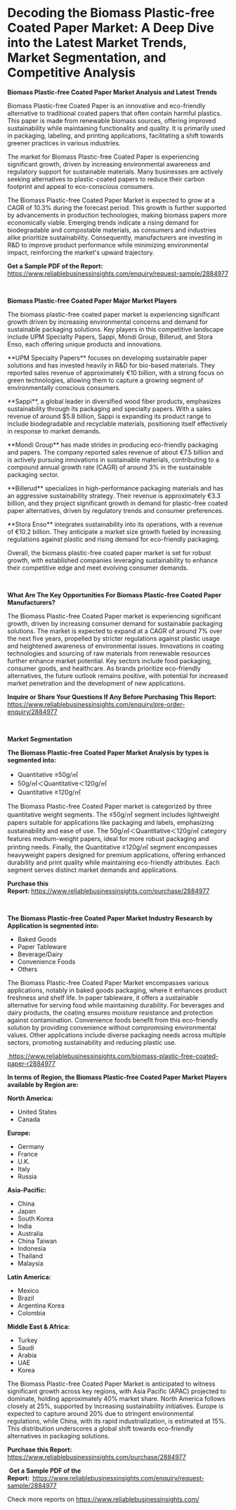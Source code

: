<p><h1>Decoding the Biomass Plastic-free Coated Paper Market: A Deep Dive into the Latest Market Trends, Market Segmentation, and Competitive Analysis</h1></p><p><strong>Biomass Plastic-free Coated Paper Market Analysis and Latest Trends</strong></p>
<p><p>Biomass Plastic-free Coated Paper is an innovative and eco-friendly alternative to traditional coated papers that often contain harmful plastics. This paper is made from renewable biomass sources, offering improved sustainability while maintaining functionality and quality. It is primarily used in packaging, labeling, and printing applications, facilitating a shift towards greener practices in various industries. </p><p>The market for Biomass Plastic-free Coated Paper is experiencing significant growth, driven by increasing environmental awareness and regulatory support for sustainable materials. Many businesses are actively seeking alternatives to plastic-coated papers to reduce their carbon footprint and appeal to eco-conscious consumers. </p><p>The Biomass Plastic-free Coated Paper Market is expected to grow at a CAGR of 10.3% during the forecast period. This growth is further supported by advancements in production technologies, making biomass papers more economically viable. Emerging trends indicate a rising demand for biodegradable and compostable materials, as consumers and industries alike prioritize sustainability. Consequently, manufacturers are investing in R&D to improve product performance while minimizing environmental impact, reinforcing the market's upward trajectory.</p></p>
<p><strong>Get a Sample PDF of the Report:&nbsp;</strong> <a href="https://www.reliablebusinessinsights.com/enquiry/request-sample/2884977?utm_campaign=2287&utm_medium=2&utm_source=Github&utm_content=ia&utm_term=13032025&utm_id=biomass-plastic-free-coated-paper">https://www.reliablebusinessinsights.com/enquiry/request-sample/2884977</a></p>
<p>&nbsp;</p>
<p><strong>Biomass Plastic-free Coated Paper Major Market Players</strong></p>
<p><p>The biomass plastic-free coated paper market is experiencing significant growth driven by increasing environmental concerns and demand for sustainable packaging solutions. Key players in this competitive landscape include UPM Specialty Papers, Sappi, Mondi Group, Billerud, and Stora Enso, each offering unique products and innovations.</p><p>**UPM Specialty Papers** focuses on developing sustainable paper solutions and has invested heavily in R&D for bio-based materials. They reported sales revenue of approximately €10 billion, with a strong focus on green technologies, allowing them to capture a growing segment of environmentally conscious consumers.</p><p>**Sappi**, a global leader in diversified wood fiber products, emphasizes sustainability through its packaging and specialty papers. With a sales revenue of around $5.8 billion, Sappi is expanding its product range to include biodegradable and recyclable materials, positioning itself effectively in response to market demands.</p><p>**Mondi Group** has made strides in producing eco-friendly packaging and papers. The company reported sales revenue of about €7.5 billion and is actively pursuing innovations in sustainable materials, contributing to a compound annual growth rate (CAGR) of around 3% in the sustainable packaging sector.</p><p>**Billerud** specializes in high-performance packaging materials and has an aggressive sustainability strategy. Their revenue is approximately €3.3 billion, and they project significant growth in demand for plastic-free coated paper alternatives, driven by regulatory trends and consumer preferences.</p><p>**Stora Enso** integrates sustainability into its operations, with a revenue of €10.2 billion. They anticipate a market size growth fueled by increasing regulations against plastic and rising demand for eco-friendly packaging.</p><p>Overall, the biomass plastic-free coated paper market is set for robust growth, with established companies leveraging sustainability to enhance their competitive edge and meet evolving consumer demands.</p></p>
<p>&nbsp;</p>
<p><strong>What Are The Key Opportunities For Biomass Plastic-free Coated Paper Manufacturers?</strong></p>
<p><p>The Biomass Plastic-free Coated Paper market is experiencing significant growth, driven by increasing consumer demand for sustainable packaging solutions. The market is expected to expand at a CAGR of around 7% over the next five years, propelled by stricter regulations against plastic usage and heightened awareness of environmental issues. Innovations in coating technologies and sourcing of raw materials from renewable resources further enhance market potential. Key sectors include food packaging, consumer goods, and healthcare. As brands prioritize eco-friendly alternatives, the future outlook remains positive, with potential for increased market penetration and the development of new applications.</p></p>
<p><strong>Inquire or Share Your Questions If Any Before Purchasing This Report:</strong> <a href="https://www.reliablebusinessinsights.com/enquiry/pre-order-enquiry/2884977?utm_campaign=2287&utm_medium=2&utm_source=Github&utm_content=ia&utm_term=13032025&utm_id=biomass-plastic-free-coated-paper">https://www.reliablebusinessinsights.com/enquiry/pre-order-enquiry/2884977</a></p>
<p>&nbsp;</p>
<p><strong>Market Segmentation</strong></p>
<p><strong>The Biomass Plastic-free Coated Paper Market Analysis by types is segmented into:</strong></p>
<p><ul><li>Quantitative ≤50g/㎡</li><li>50g/㎡＜Quantitative＜120g/㎡</li><li>Quantitative ≥120g/㎡</li></ul></p>
<p><p>The Biomass Plastic-free Coated Paper market is categorized by three quantitative weight segments. The ≤50g/㎡ segment includes lightweight papers suitable for applications like packaging and labels, emphasizing sustainability and ease of use. The 50g/㎡＜Quantitative＜120g/㎡ category features medium-weight papers, ideal for more robust packaging and printing needs. Finally, the Quantitative ≥120g/㎡ segment encompasses heavyweight papers designed for premium applications, offering enhanced durability and print quality while maintaining eco-friendly attributes. Each segment serves distinct market demands and applications.</p></p>
<p><strong>Purchase this Report:&nbsp;</strong><a href="https://www.reliablebusinessinsights.com/purchase/2884977?utm_campaign=2287&utm_medium=2&utm_source=Github&utm_content=ia&utm_term=13032025&utm_id=biomass-plastic-free-coated-paper">https://www.reliablebusinessinsights.com/purchase/2884977</a></p>
<p>&nbsp;</p>
<p><strong>The Biomass Plastic-free Coated Paper Market Industry Research by Application is segmented into:</strong></p>
<p><ul><li>Baked Goods</li><li>Paper Tableware</li><li>Beverage/Dairy</li><li>Convenience Foods</li><li>Others</li></ul></p>
<p><p>The Biomass Plastic-free Coated Paper Market encompasses various applications, notably in baked goods packaging, where it enhances product freshness and shelf life. In paper tableware, it offers a sustainable alternative for serving food while maintaining durability. For beverages and dairy products, the coating ensures moisture resistance and protection against contamination. Convenience foods benefit from this eco-friendly solution by providing convenience without compromising environmental values. Other applications include diverse packaging needs across multiple sectors, promoting sustainability and reducing plastic use.</p></p>
<p><a href="https://www.reliablebusinessinsights.com/biomass-plastic-free-coated-paper-r2884977?utm_campaign=2287&utm_medium=2&utm_source=Github&utm_content=ia&utm_term=13032025&utm_id=biomass-plastic-free-coated-paper">&nbsp;https://www.reliablebusinessinsights.com/biomass-plastic-free-coated-paper-r2884977</a></p>
<p><strong>In terms of Region, the Biomass Plastic-free Coated Paper Market Players available by Region are:</strong></p>
<p>
    <p> <strong> North America: </strong>
        <ul>
            <li>United States</li>
            <li>Canada</li>
        </ul>
        </p> 
    <p> <strong> Europe: </strong>
        <ul>
            <li>Germany</li>
            <li>France</li>
            <li>U.K.</li>
            <li>Italy</li>
            <li>Russia</li>
        </ul>
        </p> 
    <p> <strong> Asia-Pacific: </strong>
        <ul>
            <li>China</li>
            <li>Japan</li>
            <li>South Korea</li>
            <li>India</li>
            <li>Australia</li>
            <li>China Taiwan</li>
            <li>Indonesia</li>
            <li>Thailand</li>
            <li>Malaysia</li>
        </ul>
        </p> 
    <p> <strong> Latin America: </strong>
        <ul>
            <li>Mexico</li>
            <li>Brazil</li>
            <li>Argentina Korea</li>
            <li>Colombia</li>
        </ul>
        </p> 
    <p> <strong> Middle East & Africa: </strong>
        <ul>
            <li>Turkey</li>
            <li>Saudi</li>
            <li>Arabia</li>
            <li>UAE</li>
            <li>Korea</li>
        </ul>
    </p>
    </p>
<p><p>The Biomass Plastic-free Coated Paper Market is anticipated to witness significant growth across key regions, with Asia Pacific (APAC) projected to dominate, holding approximately 40% market share. North America follows closely at 25%, supported by increasing sustainability initiatives. Europe is expected to capture around 20% due to stringent environmental regulations, while China, with its rapid industrialization, is estimated at 15%. This distribution underscores a global shift towards eco-friendly alternatives in packaging solutions.</p></p>
<p><strong>Purchase this Report: </strong><a href="https://www.reliablebusinessinsights.com/purchase/2884977?utm_campaign=2287&utm_medium=2&utm_source=Github&utm_content=ia&utm_term=13032025&utm_id=biomass-plastic-free-coated-paper">https://www.reliablebusinessinsights.com/purchase/2884977</a></p>
<p>&nbsp;<strong>Get a Sample PDF of the Report:&nbsp;&nbsp;</strong><a href="https://www.reliablebusinessinsights.com/enquiry/request-sample/2884977?utm_campaign=2287&utm_medium=2&utm_source=Github&utm_content=ia&utm_term=13032025&utm_id=biomass-plastic-free-coated-paper">https://www.reliablebusinessinsights.com/enquiry/request-sample/2884977</a></p>
<p><strong></strong></p>
<p>Check more reports on <a href="https://www.reliablebusinessinsights.com/?utm_campaign=2287&utm_medium=2&utm_source=Github&utm_content=ia&utm_term=13032025&utm_id=biomass-plastic-free-coated-paper">https://www.reliablebusinessinsights.com/</a></p>